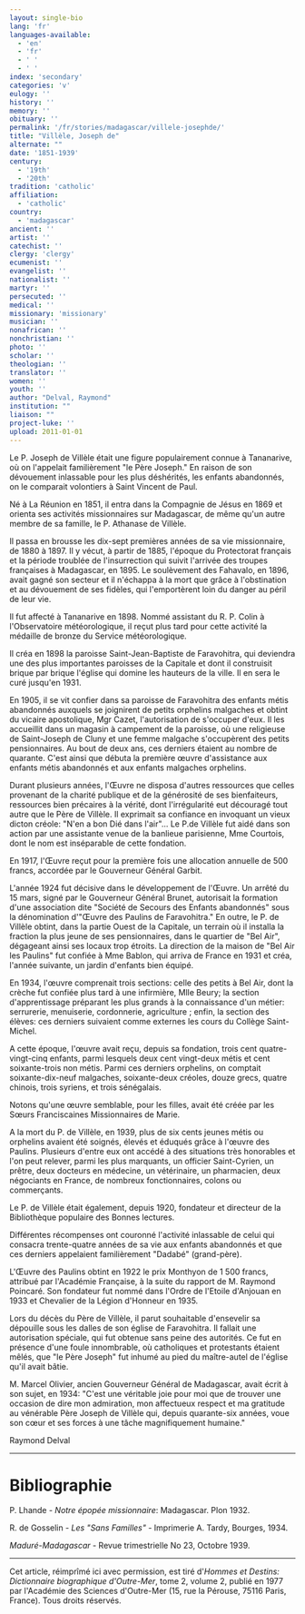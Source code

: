 ```yaml
---
layout: single-bio
lang: 'fr'
languages-available:
  - 'en'
  - 'fr'
  - ' '
  - ' '
index: 'secondary'
categories: 'v'
eulogy: ''
history: ''
memory: ''
obituary: ''
permalink: '/fr/stories/madagascar/villele-josephde/'
title: "Villèle, Joseph de"
alternate: ""
date: '1851-1939'
century:
  - '19th'
  - '20th'
tradition: 'catholic'
affiliation:
  - 'catholic'
country:
  - 'madagascar'
ancient: ''
artist: ''
catechist: ''
clergy: 'clergy'
ecumenist: ''
evangelist: ''
nationalist: ''
martyr: ''
persecuted: ''
medical: ''
missionary: 'missionary'
musician: ''
nonafrican: ''
nonchristian: ''
photo: ''
scholar: ''
theologian: ''
translator: ''
women: ''
youth: ''
author: "Delval, Raymond"
institution: ""
liaison: ""
project-luke: ''
upload: 2011-01-01
---
```




Le P. Joseph de Villèle était une figure populairement connue à Tananarive, où on l'appelait familièrement "le Père Joseph." En raison de son dévouement inlassable pour les plus déshérités, les enfants abandonnés, on le comparait volontiers à Saint Vincent de Paul.

Né à La Réunion en 1851, il entra dans la Compagnie de Jésus en 1869 et orienta ses activités missionnaires sur Madagascar, de même qu'un autre membre de sa famille, le P. Athanase de Villèle.

Il passa en brousse les dix-sept premières années de sa vie missionnaire, de 1880 à 1897. Il y vécut, à partir de 1885, l'époque du Protectorat français et la période troublée de l'insurrection qui suivit l'arrivée des troupes françaises à Madagascar, en 1895. Le soulèvement des Fahavalo, en 1896, avait gagné son secteur et il n'échappa à la mort que grâce à l'obstination et au dévouement de ses fidèles, qui l'emportèrent loin du danger au péril de leur vie.

Il fut affecté à Tananarive en 1898. Nommé assistant du R. P. Colin à l'Observatoire météorologique, il reçut plus tard pour cette activité la médaille de bronze du Service météorologique.

Il créa en 1898 la paroisse Saint-Jean-Baptiste de Faravohitra, qui deviendra une des plus importantes paroisses de la Capitale et dont il construisit brique par brique l'église qui domine les hauteurs de la ville. Il en sera le curé jusqu'en 1931.

En 1905, il se vit confier dans sa paroisse de Faravohitra des enfants métis abandonnés auxquels se joignirent de petits orphelins malgaches et obtint du vicaire apostolique, Mgr Cazet, l'autorisation de s'occuper d'eux. Il les accueillit dans un magasin à campement de la paroisse, où une religieuse de Saint-Joseph de Cluny et une femme malgache s'occupèrent des petits pensionnaires. Au bout de deux ans, ces derniers étaient au nombre de quarante. C'est ainsi que débuta la première œuvre d'assistance aux enfants métis abandonnés et aux enfants malgaches orphelins.

Durant plusieurs années, l'Œuvre ne disposa d'autres ressources que celles provenant de la charité publique et de la générosité de ses bienfaiteurs, ressources bien précaires à la vérité, dont l'irrégularité eut découragé tout autre que le Père de Villèle. Il exprimait sa confiance en invoquant un vieux dicton créole: "N'en a bon Dié dans l'air"... Le P.de Villèle fut aidé dans son action par une assistante venue de la banlieue parisienne, Mme Courtois, dont le nom est inséparable de cette fondation.

En 1917, l'Œuvre reçut pour la première fois une allocation annuelle de 500 francs, accordée par le Gouverneur Général Garbit.

L'année 1924 fut décisive dans le développement de l'Œuvre. Un arrêté du 15 mars, signé par le Gouverneur Général Brunet, autorisait la formation d'une association dite "Société de Secours des Enfants abandonnés" sous la dénomination d'"Œuvre des Paulins de Faravohitra." En outre, le P. de Villèle obtint, dans la partie Ouest de la Capitale, un terrain où il installa la fraction la plus jeune de ses pensionnaires, dans le quartier de "Bel Air", dégageant ainsi ses locaux trop étroits. La direction de la maison de "Bel Air les Paulins" fut confiée à Mme Bablon, qui arriva de France en 1931 et créa, l'année suivante, un jardin d'enfants bien équipé.

En 1934, l'œuvre comprenait trois sections: celle des petits à Bel Air, dont la crèche fut confiée plus tard à une infirmière, Mlle Beury; la section d'apprentissage préparant les plus grands à la connaissance d'un métier: serrurerie, menuiserie, cordonnerie, agriculture ; enfin, la section des élèves: ces derniers suivaient comme externes les cours du Collège Saint-Michel.

A cette époque, l'œuvre avait reçu, depuis sa fondation, trois cent quatre-vingt-cinq enfants, parmi lesquels deux cent vingt-deux métis et cent soixante-trois non métis. Parmi ces derniers orphelins, on comptait soixante-dix-neuf malgaches, soixante-deux créoles, douze grecs, quatre chinois, trois syriens, et trois sénégalais.

Notons qu'une œuvre semblable, pour les filles, avait été créée par les Sœurs Franciscaines Missionnaires de Marie.

A la mort du P. de Villèle, en 1939, plus de six cents jeunes métis ou orphelins avaient été soignés, élevés et éduqués grâce à l'œuvre des Paulins. Plusieurs d'entre eux ont accédé à des situations très honorables et l'on peut relever, parmi les plus marquants, un officier Saint-Cyrien, un prêtre, deux docteurs en médecine, un vétérinaire, un pharmacien, deux négociants en France, de nombreux fonctionnaires, colons ou commerçants.

Le P. de Villèle était également, depuis 1920, fondateur et directeur de la Bibliothèque populaire des Bonnes lectures.

Différentes récompenses ont couronné l'activité inlassable de celui qui consacra trente-quatre années de sa vie aux enfants abandonnés et que ces derniers appelaient familièrement "Dadabé" (grand-père).

L'Œuvre des Paulins obtint en 1922 le prix Monthyon de 1 500 francs, attribué par l'Académie Française, à la suite du rapport de M. Raymond Poincaré. Son fondateur fut nommé dans l'Ordre de l'Etoile d'Anjouan en 1933 et Chevalier de la Légion d'Honneur en 1935.

Lors du décès du Père de Villèle, il parut souhaitable d'ensevelir sa dépouille sous les dalles de son église de Faravohitra. Il fallait une autorisation spéciale, qui fut obtenue sans peine des autorités. Ce fut en présence d'une foule innombrable, où catholiques et protestants étaient mêlés, que "le Père Joseph" fut inhumé au pied du maître-autel de l'église qu'il avait bâtie.

M. Marcel Olivier, ancien Gouverneur Général de Madagascar, avait écrit à son sujet, en 1934: "C'est une véritable joie pour moi que de trouver une occasion de dire mon admiration, mon affectueux respect et ma gratitude au vénérable Père Joseph de Villèle qui, depuis quarante-six années, voue son cœur et ses forces à une tâche magnifiquement humaine."

Raymond Delval

---

# Bibliographie

P. Lhande - *Notre épopée missionnaire*: Madagascar. Plon 1932.

R. de Gosselin - *Les "Sans Familles"* - Imprimerie A. Tardy, Bourges, 1934.

*Maduré-Madagascar* - Revue trimestrielle No 23, Octobre 1939.

---

Cet article, réimprîmé ici avec permission, est tiré d'*Hommes et Destins: Dictionnaire biographique d'Outre-Mer*, tome 2, volume 2, publié en 1977 par l'Académie des Sciences d'Outre-Mer (15, rue la Pérouse, 75116 Paris, France). Tous droits réservés.
